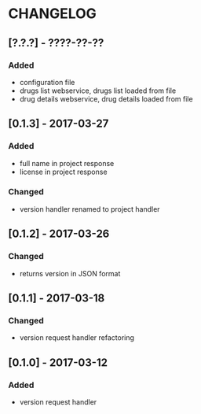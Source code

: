 # CHANGELOG

## [?.?.?] - ????-??-??
### Added
- configuration file
- drugs list webservice, drugs list loaded from file
- drug details webservice, drug details loaded from file

## [0.1.3] - 2017-03-27
### Added
- full name in project response
- license in project response

### Changed
- version handler renamed to project handler

## [0.1.2] - 2017-03-26
### Changed
- returns version in JSON format

## [0.1.1] - 2017-03-18
### Changed
- version request handler refactoring


## [0.1.0] - 2017-03-12
### Added
- version request handler